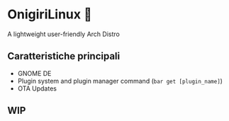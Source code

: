 # OnigiriLinux 🍙

A lightweight user-friendly Arch Distro

## Caratteristiche principali

- GNOME DE
- Plugin system and plugin manager command (`bar get [plugin_name]`)
- OTA Updates

## WIP
